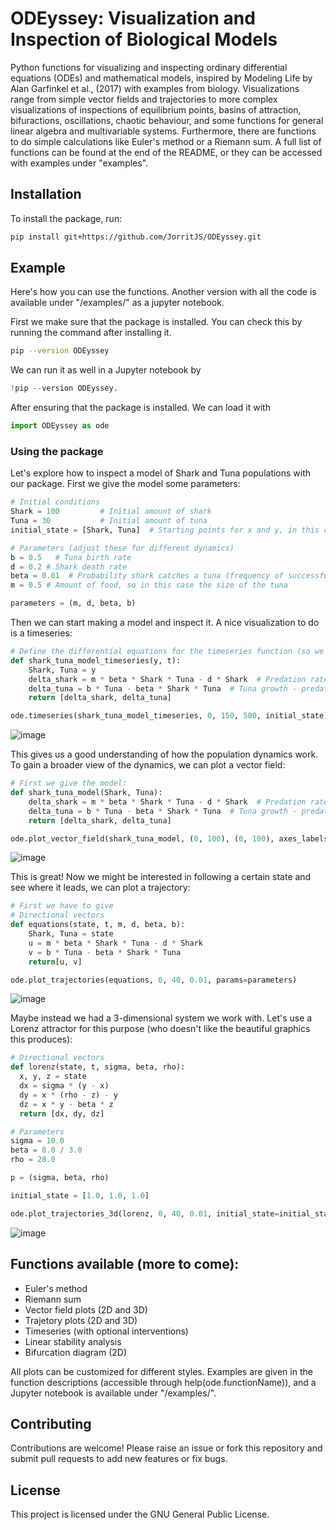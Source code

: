 # ODEyssey: Visualization and Inspection of Biological Models
Python functions for visualizing and inspecting ordinary differential equations (ODEs) and mathematical models, inspired by Modeling Life by Alan Garfinkel et al., (2017) with examples from biology. Visualizations range from simple vector fields and trajectories to more complex visualizations of inspections of equilibrium points, basins of attraction, bifuractions, oscillations, chaotic behaviour, and some functions for general linear algebra and multivariable systems. Furthermore, there are functions to do simple calculations like Euler's method or a Riemann sum. A full list of functions can be found at the end of the README, or they can be accessed with examples under "examples".

## Installation
To install the package, run:

```bash
pip install git+https://github.com/JorritJS/ODEyssey.git
```

## Example
Here's how you can use the functions. Another version with all the code is available under "/examples/" as a jupyter notebook.

First we make sure that the package is installed. You can check this by running the command after installing it.
```bash
pip --version ODEyssey
```
We can run it as well in a Jupyter notebook by
```python
!pip --version ODEyssey.
```
After ensuring that the package is installed. We can load it with
```python
import ODEyssey as ode
```
### Using the package
Let's explore how to inspect a model of Shark and Tuna populations with our package.
First we give the model some parameters:
```python
# Initial conditions
Shark = 100         # Initial amount of shark
Tuna = 30           # Initial amount of tuna
initial_state = [Shark, Tuna]  # Starting points for x and y, in this case Shark and Tuna populations

# Parameters (adjust these for different dynamics)
b = 0.5   # Tuna birth rate
d = 0.2 # Shark death rate
beta = 0.01  # Probability shark catches a tuna (frequency of successful shark-tuna encounters)
m = 0.5 # Amount of food, so in this case the size of the tuna

parameters = (m, d, beta, b)
```
Then we can start making a model and inspect it. A nice visualization to do is a timeseries:
```python
# Define the differential equations for the timeseries function (so we need y and t)
def shark_tuna_model_timeseries(y, t):
    Shark, Tuna = y
    delta_shark = m * beta * Shark * Tuna - d * Shark  # Predation rate * interaction - natural shark death rate
    delta_tuna = b * Tuna - beta * Shark * Tuna  # Tuna growth - predation rate * interaction
    return [delta_shark, delta_tuna]

ode.timeseries(shark_tuna_model_timeseries, 0, 150, 500, initial_state)
```
![image](https://github.com/user-attachments/assets/8636a3fa-01e6-48a7-bcb8-f0e82df35ca2)

This gives us a good understanding of how the population dynamics work. To gain a broader view of the dynamics, we can plot a vector field:
```python
# First we give the model:
def shark_tuna_model(Shark, Tuna):
    delta_shark = m * beta * Shark * Tuna - d * Shark  # Predation rate * interaction - natural shark death rate
    delta_tuna = b * Tuna - beta * Shark * Tuna  # Tuna growth - predation rate * interaction
    return [delta_shark, delta_tuna]

ode.plot_vector_field(shark_tuna_model, (0, 100), (0, 100), axes_labels=['Shark', 'Tuna'])
```
![image](https://github.com/user-attachments/assets/84d24862-3474-4ce3-9ae5-297186ba0e92)

This is great! Now we might be interested in following a certain state and see where it leads, we can plot a trajectory:
```python
# First we have to give
# Directional vectors
def equations(state, t, m, d, beta, b):
    Shark, Tuna = state
    u = m * beta * Shark * Tuna - d * Shark
    v = b * Tuna - beta * Shark * Tuna
    return[u, v]

ode.plot_trajectories(equations, 0, 40, 0.01, params=parameters)
```
![image](https://github.com/user-attachments/assets/65238a9f-5a75-4c45-88d8-684040bf49dc)

Maybe instead we had a 3-dimensional system we work with. Let's use a Lorenz attractor for this purpose (who doesn't like the beautiful graphics this produces):
```python
# Directional vectors
def lorenz(state, t, sigma, beta, rho):
  x, y, z = state
  dx = sigma * (y - x)
  dy = x * (rho - z) - y
  dz = x * y - beta * z
  return [dx, dy, dz]

# Parameters
sigma = 10.0
beta = 8.0 / 3.0
rho = 28.0

p = (sigma, beta, rho)

initial_state = [1.0, 1.0, 1.0]

ode.plot_trajectories_3d(lorenz, 0, 40, 0.01, initial_state=initial_state, params=p)
```
![image](https://github.com/user-attachments/assets/b544e4fc-7f0a-431b-aa3b-1ff97670f410)

## Functions available (more to come):
- Euler's method
- Riemann sum
- Vector field plots (2D and 3D)
- Trajetory plots (2D and 3D)
- Timeseries (with optional interventions)
- Linear stability analysis
- Bifurcation diagram (2D)

All plots can be customized for different styles.
Examples are given in the function descriptions (accessible through help(ode.functionName)), and a Jupyter notebook is available under "/examples/".

## Contributing
Contributions are welcome! Please raise an issue or fork this repository and submit pull requests to add new features or fix bugs.

## License
This project is licensed under the GNU General Public License.
